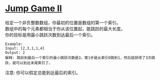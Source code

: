 # [Jump Game II](https://leetcode.com/problems/jump-game-ii/)

给定一个非负整数数组，你最初的位置是数组的第一个索引。  
数组中的每个元素都相当于你从该位置起，能跳跃的最大长度。  
你的目标是用最小跳跃次数到达最后一个索引。

```
Example:
Input: [2,3,1,1,4]
Output: 2
解释: 跳跃到最后一个索引的最小跳跃次数是2。第1步是从索引0跳到1，然后就获得了3次跳跃，就可以到达末尾索引了。
```

注意: 你可以假定总能到达最后的索引。
